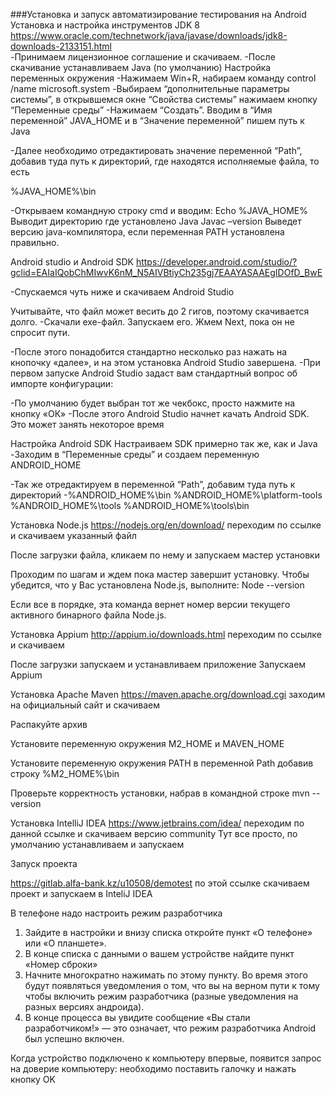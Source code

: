 ###Установка и запуск автоматизирование тестирования на Android
Установка и настройка инструментов
JDK 8
https://www.oracle.com/technetwork/java/javase/downloads/jdk8-downloads-2133151.html  
-Принимаем лицензионное соглашение и скачиваем.
-После скачивание устанавливаем Java (по умолчанию)
Настройка переменных окружения
-Нажимаем Win+R, набираем команду control /name microsoft.system
-Выбираем “дополнительные параметры системы”, в открывшемся окне “Свойства системы” нажимаем кнопку “Переменные среды”
-Нажимаем “Создать”. Вводим в “Имя переменной” JAVA_HOME и в “Значение переменной” пишем путь к Java

 
-Далее необходимо отредактировать значение переменной “Path”, добавив туда путь к директорий, где находятся исполняемые файла, то есть 


 %JAVA_HOME%\bin
 
-Открываем командную строку cmd и вводим:
Echo %JAVA_HOME%
Выводит директорию где установлено Java
Javac –version Выведет версию java-компилятора, если переменная PATH установлена правильно.  



Android studio и Android SDK
https://developer.android.com/studio/?gclid=EAIaIQobChMIwvK6nM_N5AIVBtiyCh235gj7EAAYASAAEgIDOfD_BwE 

-Спускаемся чуть ниже и скачиваем Android Studio
 
Учитывайте, что файл может весить до 2 гигов, поэтому скачивается долго.
-Скачали exe-файл. Запускаем его. Жмем Next, пока он не спросит пути.
 
-После этого понадобится стандартно несколько раз нажать на кнопочку «далее», и на этом установка Android Studio завершена.
-При первом запуске Android Studio задаст вам стандартный вопрос об импорте конфигурации:
 

-По умолчанию будет выбран тот же чекбокс, просто нажмите на кнопку «ОК»
-После этого Android Studio начнет качать Android SDK. Это может занять некоторое время

Настройка Android SDK
Настраиваем SDK примерно так же, как и Java
-Заходим в “Переменные среды” и создаем переменную ANDROID_HOME
  
-Так же отредактируем в переменной “Path”, добавим туда путь к директорий 
-%ANDROID_HOME%\bin
%ANDROID_HOME%\platform-tools 
%ANDROID_HOME%\tools 
%ANDROID_HOME%\tools\bin






Установка Node.js
https://nodejs.org/en/download/ переходим по ссылке и скачиваем указанный файл
 

После загрузки файла, кликаем по нему и запускаем мастер установки
 
Проходим по шагам и ждем пока мастер завершит установку.
Чтобы убедится, что у Вас установлена Node.js, выполните:
Node --version 
 

Если все в порядке, эта команда вернет номер версии текущего активного бинарного файла Node.js.










Установка Appium
http://appium.io/downloads.html  переходим по ссылке и скачиваем 
 


 
После загрузки запускаем и устанавливаем приложение
Запускаем Appium 
 






Установка Apache Maven
https://maven.apache.org/download.cgi заходим на официальный сайт и скачиваем
 
Распакуйте архив 
 

Установите переменную окружения M2_HOME и MAVEN_HOME
 

Установите переменную окружения PATH в переменной Path добавив строку %M2_HOME%\bin
 
Проверьте корректность установки, набрав в командной строке
 mvn --version











Установка IntelliJ IDEA
https://www.jetbrains.com/idea/ переходим по данной ссылке и скачиваем версию community
Тут все просто, по умолчанию устанавливаем и запускаем

Запуск проекта

https://gitlab.alfa-bank.kz/u10508/demotest по этой ссылке скачиваем проект и запускаем в InteliJ IDEA
 



В телефоне надо настроить режим разработчика
1.	Зайдите в настройки и внизу списка откройте пункт «О телефоне» или «О планшете».
2.	В конце списка с данными о вашем устройстве найдите пункт «Номер сброки»
3.	Начните многократно нажимать по этому пункту. Во время этого будут появляться уведомления о том, что вы на верном пути к тому чтобы включить режим разработчика (разные уведомления на разных версиях андроида).
4.	В конце процесса вы увидите сообщение «Вы стали разработчиком!» — это означает, что режим разработчика Android был успешно включен. 
 
Когда устройство подключено к компьютеру впервые, появится запрос на доверие компьютеру: необходимо поставить галочку и нажать кнопку OK

